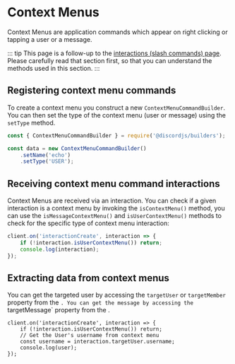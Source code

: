 # Context Menus

Context Menus are application commands which appear on right clicking or tapping a user or a message.

::: tip
This page is a follow-up to the [interactions (slash commands) page](/interactions/slash-commands.md). Please carefully read that section first, so that you can understand the methods used in this section.
:::

## Registering context menu commands

To create a context menu you construct a new `ContextMenuCommandBuilder`. You can then set the type of the context menu (user or message) using the `setType` method.

```js
const { ContextMenuCommandBuilder } = require('@discordjs/builders');

const data = new ContextMenuCommandBuilder()
	.setName('echo')
	.setType('USER');
```

## Receiving context menu command interactions

Context Menus are received via an interaction. You can check if a given interaction is a context menu by invoking the `isContextMenu()` method, you can use the `isMessageContextMenu()` and `isUserContextMenu()` methods to check for the specific type of context menu interaction:

```js {2}
client.on('interactionCreate', interaction => {
	if (!interaction.isUserContextMenu()) return;
	console.log(interaction);
});
```

## Extracting data from context menus

You can get the targeted user by accessing the `targetUser` or `targetMember` property from the <DocsLink path="class/UserContextMenuInteraction" />`. You can get the message by accessing the `targetMessage` property from the <DocsLink path="class/MessageContextMenuInteraction" />.

```js{4-8}
client.on('interactionCreate', interaction => {
	if (!interaction.isUserContextMenu()) return;
	// Get the User's username from context menu
	const username = interaction.targetUser.username;
	console.log(user);
});
```
